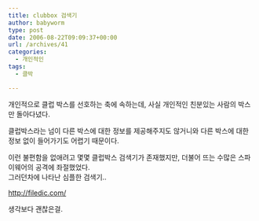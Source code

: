 ```yaml
---
title: clubbox 검색기
author: babyworm
type: post
date: 2006-08-22T09:09:37+00:00
url: /archives/41
categories:
  - 개인적인
tags:
  - 클박

---
```

개인적으로 클럽 박스를 선호하는 축에 속하는데, 사실 개인적인 친분있는 사람의 박스만 돌아다녔다.

클럽박스라는 넘이 다른 박스에 대한 정보를 제공해주지도 않거니와 다른 박스에 대한 정보 없이 들어가기도 어렵기 때문이다.

이런 불편함을 없애려고 몇몇 클럽박스 검색기가 존재했지만, 더불어 뜨는 수많은 스파이웨어의 공격에 좌절했었다.  
그러던차에 나타난 심플한 검색기..

<http://filedic.com/>

생각보다 괜찮은걸.
